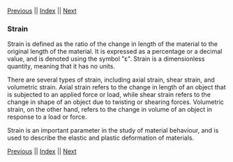 [Previous](Displacement.md) || [Index](../../index.md) || [Next](StrainField.md)

### Strain

Strain is defined as the ratio of the change
in length of the material to the original
length of the material.  It is expressed as
a percentage or a decimal value, and is
denoted using the symbol "ε".  Strain is a
dimensionless quantity, meaning that it has
no units.

There are several types of strain, including
axial strain, shear strain, and volumetric
strain.  Axial strain refers to the change
in length of an object that is subjected to
an applied force or load, while shear strain
refers to the change in shape of an object
due to twisting or shearing forces. 
Volumetric strain, on the other hand, refers
to the change in volume of an object in
response to a load or force.

Strain is an important parameter in the
study of material behaviour, and is used to
describe the elastic and plastic deformation
of materials.

[Previous](Displacement.md) || [Index](../../index.md) || [Next](StrainField.md)
